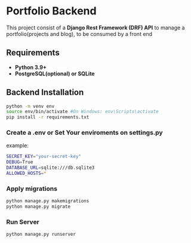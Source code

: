 # Portfolio Backend

This project consist of a **Django Rest Framework (DRF) API** to manage a portfolio(projects and blog), to be consumed by a front end

## Requirements

- **Python 3.9+**
- **PostgreSQL(optional) or SQLite**


## Backend Installation

```sh
python -m venv env
source env/bin/activate #On Windows: env\Scripts\activate
pip install -r requirements.txt
```

### Create a .env or Set Your enviroments on settings.py
example:

```sh
SECRET_KEY="your-secret-key"
DEBUG=True
DATABASE_URL=sqlite:///db.sqlite3  
ALLOWED_HOSTS=*
```



### Apply migrations
```sh
python manage.py makemigrations
python manage.py migrate

```
### Run Server

```sh
python manage.py runserver

```


